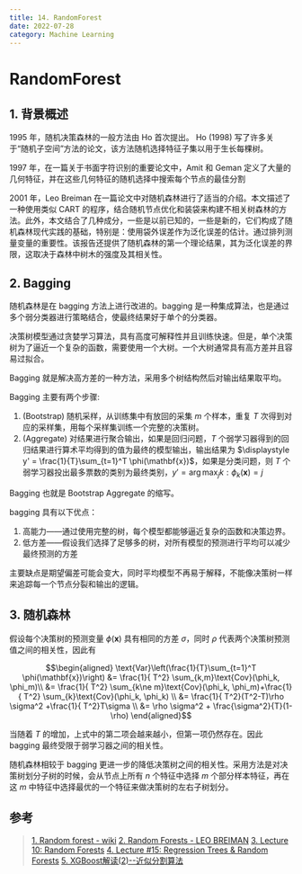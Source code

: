 ```yaml
---
title: 14. RandomForest
date: 2022-07-28
category: Machine Learning
---
```

<!--more-->


# RandomForest
## 1. 背景概述
1995 年，随机决策森林的一般方法由 Ho 首次提出。 Ho (1998) 写了许多关于“随机子空间”方法的论文，该方法随机选择特征子集以用于生长每棵树。

1997 年，在一篇关于书面字符识别的重要论文中，Amit 和 Geman 定义了大量的几何特征，并在这些几何特征的随机选择中搜索每个节点的最佳分割

2001 年，Leo Breiman 在一篇论文中对随机森林进行了适当的介绍。本文描述了一种使用类似 CART 的程序，结合随机节点优化和装袋来构建不相关树森林的方法。此外，本文结合了几种成分，一些是以前已知的，一些是新的，它们构成了随机森林现代实践的基础，特别是：使用袋外误差作为泛化误差的估计。通过排列测量变量的重要性。该报告还提供了随机森林的第一个理论结果，其为泛化误差的界限，这取决于森林中树木的强度及其相关性。

## 2. Bagging

随机森林是在 bagging 方法上进行改进的。bagging 是一种集成算法，也是通过多个弱分类器进行策略结合，使最终结果好于单个的分类器。

决策树模型通过贪婪学习算法，具有高度可解释性并且训练快速。但是，单个决策树为了逼近一个复杂的函数，需要使用一个大树。一个大树通常具有高方差并且容易过拟合。

Bagging 就是解决高方差的一种方法，采用多个树结构然后对输出结果取平均。

Bagging 主要有两个步骤:
1. (Bootstrap) 随机采样，从训练集中有放回的采集 $m$ 个样本，重复 $T$ 次得到对应的采样集，用每个采样集训练一个完整的决策树。
2. (Aggregate) 对结果进行聚合输出，如果是回归问题，$T$ 个弱学习器得到的回归结果进行算术平均得到的值为最终的模型输出，输出结果为 $\displaystyle y' = \frac{1}{T}\sum_{t=1}^T \phi(\mathbf{x})$，如果是分类问题，则 $T$ 个弱学习器投出最多票数的类别为最终类别，$\displaystyle y' = \arg\max_j{k:\phi_k(\mathbf{x})=j}$

Bagging 也就是 Bootstrap Aggregate 的缩写。

bagging 具有以下优点： 
1. 高能力——通过使用完整的树，每个模型都能够逼近复杂的函数和决策边界。 
2. 低方差——假设我们选择了足够多的树，对所有模型的预测进行平均可以减少最终预测的方差

主要缺点是期望偏差可能会变大，同时平均模型不再易于解释，不能像决策树一样来追踪每一个节点分裂和输出的逻辑。

## 3. 随机森林

假设每个决策树的预测变量 $\phi(\mathbf{x})$ 具有相同的方差 $\sigma$，同时 $\rho$ 代表两个决策树预测值之间的相关性，因此有

$$\begin{aligned}
    \text{Var}\left(\frac{1}{T}\sum_{t=1}^T \phi(\mathbf{x})\right) &= \frac{1}{ T^2} \sum_{k,m}\text{Cov}(\phi_k, \phi_m)\\
    &= \frac{1}{ T^2} \sum_{k\ne m}\text{Cov}(\phi_k, \phi_m)+\frac{1}{ T^2} \sum_{k}\text{Cov}(\phi_k, \phi_k) \\
    &= \frac{1}{ T^2}(T^2-T)\rho \sigma^2 +\frac{1}{ T^2}T\sigma \\
    &= \rho \sigma^2 + \frac{\sigma^2}{T}(1-\rho)
\end{aligned}$$

当随着 $T$ 的增加，上式中的第二项会越来越小，但第一项仍然存在。因此 bagging 最终受限于弱学习器之间的相关性。

随机森林相较于 bagging 更进一步的降低决策树之间的相关性。采用方法是对决策树划分子树的时候，会从节点上所有 $n$ 个特征中选择 $m$ 个部分样本特征，再在这 $m$ 中特征中选择最优的一个特征来做决策树的左右子树划分。


## 参考
> [1. Random forest - wiki](https://en.wikipedia.org/wiki/Random_forest#cite_note-kleinberg1990-6)
> [2. Random Forests - LEO BREIMAN](https://link.springer.com/content/pdf/10.1023/A%3A1010933404324.pdf)
> [3. Lecture 10: Random Forests](http://www.math.snu.ac.kr/~hichoi/machinelearning/lecturenotes/RandomForests.pdf)
> [4. Lecture #15: Regression Trees & Random Forests](https://harvard-iacs.github.io%/2017-CS109A/lectures/lecture15/presentation/lecture15_RandomForest.pdf)
> [5. XGBoost解读(2)--近似分割算法](https://yxzf.github.io/2017/04/xgboost-v2/)
